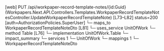 [web] PUT /api/workpaper-record-template-notes/{id:Guid}  (Workpapers.Next.API.Controllers.Templates.WorkpaperRecordTemplateNotesController.UpdateWorkpaperRecordTemplateNote)  [L73–L82] status=200 [auth=AuthorizationPolicies.SuperUser]
  └─ maps_to WorkpaperRecordTemplateNoteDto [L81]
  └─ uses_service UnitOfWork
    └─ method Table [L76]
      └─ implementation UnitOfWork.Table
  └─ impact_summary
    └─ services 1
      └─ UnitOfWork
    └─ mappings 1
      └─ WorkpaperRecordTemplateNoteDto

